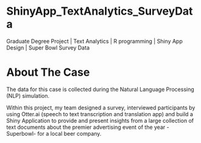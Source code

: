 # ShinyApp_TextAnalytics_SurveyData
Graduate Degree Project | Text Analytics | R programming | Shiny App Design | Super Bowl Survey Data

# About The Case

The data for this case is collected during the Natural Language Processing (NLP) simulation. 

Within this project, my team designed a survey, interviewed participants by using Otter.ai (speech to text transcription and translation app) and build a Shiny Application to provide and present insights from a large collection of text documents about the premier advertising event of the year - Superbowl- for a local beer company.

